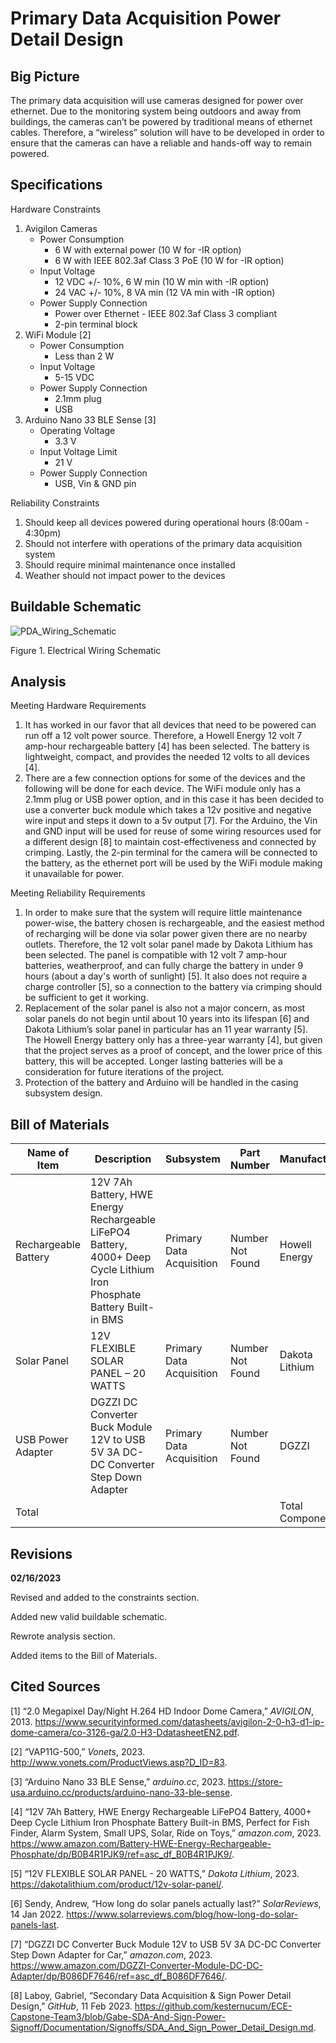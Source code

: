# Primary Data Acquisition Power Detail Design

## Big Picture

The primary data acquisition will use cameras designed for power over ethernet. Due to the monitoring system being outdoors and away from buildings, the cameras can’t be powered by traditional means of ethernet cables. Therefore, a “wireless” solution will have to be developed in order to ensure that the cameras can have a reliable and hands-off way to remain powered.

## Specifications

Hardware Constraints

1. Avigilon Cameras
    * Power Consumption
        * 6 W with external power (10 W for -IR option)
        * 6 W with IEEE 802.3af Class 3 PoE (10 W for -IR option)
    * Input Voltage
        * 12 VDC +/- 10%, 6 W min (10 W min with -IR option)
        * 24 VAC +/- 10%, 8 VA min (12 VA min with -IR option)
    * Power Supply Connection
        * Power over Ethernet - IEEE 802.3af Class 3 compliant
        * 2-pin terminal block
2. WiFi Module [2]
    * Power Consumption
        * Less than 2 W
    * Input Voltage
        * 5-15 VDC
    * Power Supply Connection
        * 2.1mm plug
        * USB
3. Arduino Nano 33 BLE Sense [3]
    * Operating Voltage
        * 3.3 V
    * Input Voltage Limit
        * 21 V
    * Power Supply Connection
        * USB, Vin & GND pin

Reliability Constraints

1. Should keep all devices powered during operational hours (8:00am - 4:30pm)
2. Should not interfere with operations of the primary data acquisition system
3. Should require minimal maintenance once installed
4. Weather should not impact power to the devices

## Buildable Schematic

![PDA_Wiring_Schematic](https://user-images.githubusercontent.com/80428236/219553780-1b5e38c1-d0f1-47f3-a0a0-48e2fc9916c7.png)

Figure 1. Electrical Wiring Schematic

## Analysis

Meeting Hardware Requirements

1. It has worked in our favor that all devices that need to be powered can run off a 12 volt power source. Therefore, a Howell Energy 12 volt 7 amp-hour rechargeable battery [4] has been selected. The battery is lightweight, compact, and provides the needed 12 volts to all devices [4].
2. There are a few connection options for some of the devices and the following will be done for each device. The WiFi module only has a 2.1mm plug or USB power option, and in this case it has been decided to use a converter buck module which takes a 12v positive and negative wire input and steps it down to a 5v output [7]. For the Arduino, the Vin and GND input will be used for reuse of some wiring resources used for a different design [8] to maintain cost-effectiveness and connected by crimping. Lastly, the 2-pin terminal for the camera will be connected to the battery, as the ethernet port will be used by the WiFi module making it unavailable for power.

Meeting Reliability Requirements

1. In order to make sure that the system will require little maintenance power-wise, the battery chosen is rechargeable, and the easiest method of recharging will be done via solar power given there are no nearby outlets. Therefore, the 12 volt solar panel made by Dakota Lithium has been selected. The panel is compatible with 12 volt 7 amp-hour batteries, weatherproof, and can fully charge the battery in under 9 hours (about a day's worth of sunlight) [5]. It also does not require a charge controller [5], so a connection to the battery via crimping should be sufficient to get it working. 
2. Replacement of the solar panel is also not a major concern, as most solar panels do not begin until about 10 years into its lifespan [6] and Dakota Lithium’s solar panel in particular has an 11 year warranty [5]. The Howell Energy battery only has a three-year warranty [4], but given that the project serves as a proof of concept, and the lower price of this battery, this will be accepted. Longer lasting batteries will be a consideration for future iterations of the project.
3. Protection of the battery and Arduino will be handled in the casing subsystem design.

## Bill of Materials

| Name of Item | Description | Subsystem | Part Number | Manufacturer | Quantity | Price | Total |
|--------------|-------------|-----------|-------------|--------------|----------|-------|-------|
|Rechargeable Battery| 12V 7Ah Battery, HWE Energy Rechargeable LiFePO4 Battery, 4000+ Deep Cycle Lithium Iron Phosphate Battery Built-in BMS | Primary Data Acquisition | Number Not Found | Howell Energy | 7 | $34.56 | $241.92 |
|Solar Panel| 12V FLEXIBLE SOLAR PANEL – 20 WATTS | Primary Data Acquisition | Number Not Found | Dakota Lithium | 7 | $49.00 | $343.00 |
|USB Power Adapter| DGZZI DC Converter Buck Module 12V to USB 5V 3A DC-DC Converter Step Down Adapter | Primary Data Acquisition | Number Not Found | DGZZI | 7 | $10.59 | $74.13 |
| Total | | | | Total Components | 21 | Total Cost | $659.05 |

## Revisions

**02/16/2023**

Revised and added to the constraints section.

Added new valid buildable schematic.

Rewrote analysis section.

Added items to the Bill of Materials.

## Cited Sources

[1] “2.0 Megapixel Day/Night H.264 HD Indoor Dome Camera,” _AVIGILON_, 2013.  https://www.securityinformed.com/datasheets/avigilon-2-0-h3-d1-ip-dome-camera/co-3126-ga/2.0-H3-DdatasheetEN2.pdf.

[2] “VAP11G-500,” _Vonets_, 2023. http://www.vonets.com/ProductViews.asp?D_ID=83.

[3] “Arduino Nano 33 BLE Sense,” _arduino.cc_, 2023. https://store-usa.arduino.cc/products/arduino-nano-33-ble-sense.

[4] “12V 7Ah Battery, HWE Energy Rechargeable LiFePO4 Battery, 4000+ Deep Cycle Lithium Iron Phosphate Battery Built-in BMS, Perfect for Fish Finder, Alarm System, Small UPS, Solar, Ride on Toys,” _amazon.com_, 2023. https://www.amazon.com/Battery-HWE-Energy-Rechargeable-Phosphate/dp/B0B4R1PJK9/ref=asc_df_B0B4R1PJK9/.

[5] “12V FLEXIBLE SOLAR PANEL - 20 WATTS,” _Dakota Lithium_, 2023. https://dakotalithium.com/product/12v-solar-panel/.

[6] Sendy, Andrew, “How long do solar panels actually last?” _SolarReviews_, 14 Jan 2022.  https://www.solarreviews.com/blog/how-long-do-solar-panels-last.

[7] “DGZZI DC Converter Buck Module 12V to USB 5V 3A DC-DC Converter Step Down Adapter for Car,” _amazon.com_, 2023. https://www.amazon.com/DGZZI-Converter-Module-DC-DC-Adapter/dp/B086DF7646/ref=asc_df_B086DF7646/. 

[8] Laboy, Gabriel, “Secondary Data Acquisition & Sign Power Detail Design,” _GitHub_, 11 Feb 2023. https://github.com/kesternucum/ECE-Capstone-Team3/blob/Gabe-SDA-And-Sign-Power-Signoff/Documentation/Signoffs/SDA_And_Sign_Power_Detail_Design.md.
